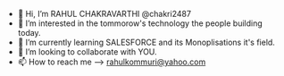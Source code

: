 - 👋 Hi, I’m RAHUL CHAKRAVARTHI @chakri2487
- 👀 I’m interested in the tommorow's technology the people building today. 
- 🌱 I’m currently learning SALESFORCE and its Monoplisations it's field.
- 💞️ I’m looking to collaborate with YOU.
- 📫 How to reach me --> rahulkommuri@yahoo.com
